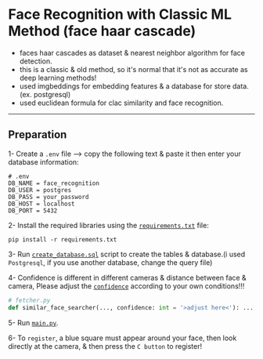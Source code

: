 # Face Recognition with Classic ML Method (face haar cascade)
* faces haar cascades as dataset & nearest neighbor algorithm for face detection.
* this is a classic & old method, so it's normal that it's not as accurate as deep learning methods!
* used imgbeddings for embedding features & a database for store data.(ex. postgresql)
* used euclidean formula for clac similarity and face recognition.
-----
## Preparation
1- Create a `.env` file --> copy the following text & paste it then enter your database information:
```.env
# .env
DB_NAME = face_recognition
DB_USER = postgres
DB_PASS = your_password
DB_HOST = localhost
DB_PORT = 5432
```

2- Install the required libraries using the [`requirements.txt`] file:
```console
pip install -r requirements.txt
```

3- Run [`create_database.sql`] script to create the tables & database.(i used `Postgresql`, if you use another database, change the query file)

4- Confidence is different in different cameras & distance between face & camera, Please adjust the [`confidence`] according to your own conditions!!!
```python
# fetcher.py
def similar_face_searcher(..., confidence: int = '>adjust here<'): ...
```

5- Run [`main.py`].

6- To `register`, a blue square must appear around your face, then look directly at the camera, & then press the `C button` to register!

[`requirements.txt`]: https://github.com/pksenpai/face_recognition_with_haar_cascade/blob/main/requirements.txt
[`create_database.sql`]: https://github.com/pksenpai/face_recognition_with_haar_cascade/blob/main/create_database.sql 
[`confidence`]: https://github.com/pksenpai/face_recognition_with_haar_cascade/blob/4780338ef35f0ee2907dff4cd6ef815309a0cf71/fetcher.py#L37
[`main.py`]: https://github.com/pksenpai/face_recognition_with_haar_cascade/blob/main/main.py
